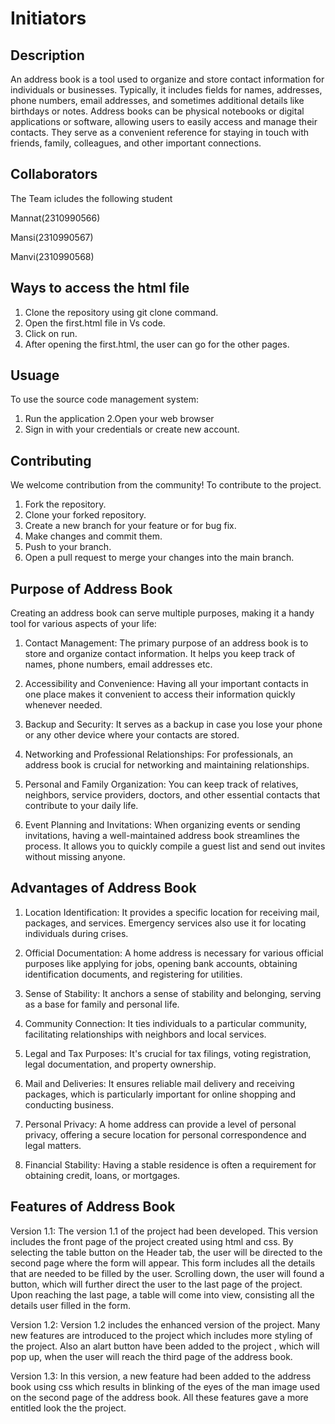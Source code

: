 # Initiators 

## Description
An address book is a tool used to organize and store contact information for individuals or businesses. Typically, it includes fields for names, addresses, phone numbers, email addresses, and sometimes additional details like birthdays or notes. Address books can be physical notebooks or digital applications or software, allowing users to easily access and manage their contacts. They serve as a convenient reference for staying in touch with friends, family, colleagues, and other important connections.


## Collaborators
The Team icludes the following student

Mannat(2310990566)

Mansi(2310990567)

Manvi(2310990568)

## Ways to access the html file

1. Clone the repository using git clone command.
2. Open the first.html file in Vs code.
3. Click on run.
4. After opening the first.html, the user can go for the other pages.

## Usuage 
To use the source code management system:

1. Run the application
2.Open your web browser
3. Sign in with your credentials or create new account.

## Contributing
We welcome contribution from the community! To contribute to the project.

1. Fork the repository.
2. Clone your forked repository.
3. Create a new branch for your feature or for bug fix.
4. Make changes and commit them.
5. Push to your branch.
6. Open a pull request to merge your changes into the main branch.

## Purpose of Address Book

 Creating an address book can serve multiple purposes, making it a handy tool for various aspects of your life:

1. Contact Management: The primary purpose of an address book is to store and organize contact information. It helps you keep track of names, phone numbers, email addresses etc.

2. Accessibility and Convenience: Having all your important contacts in one place makes it convenient to access their information quickly whenever needed.

3. Backup and Security: It serves as a backup in case you lose your phone or any other device where your contacts are stored.
   
4. Networking and Professional Relationships: For professionals, an address book is crucial for networking and maintaining relationships. 

5. Personal and Family Organization: You can keep track of relatives, neighbors, service providers, doctors, and other essential contacts that contribute to your daily life.

8. Event Planning and Invitations: When organizing events or sending invitations, having a well-maintained address book streamlines the process. It allows you to quickly compile a guest list and send out invites without missing anyone.

## Advantages of Address Book

1. Location Identification: It provides a specific location for receiving mail, packages, and services. Emergency services also use it for locating individuals during crises.

2. Official Documentation: A home address is necessary for various official purposes like applying for jobs, opening bank accounts, obtaining identification documents, and registering for utilities.

3. Sense of Stability: It anchors a sense of stability and belonging, serving as a base for family and personal life.

4. Community Connection: It ties individuals to a particular community, facilitating relationships with neighbors and local services.

5. Legal and Tax Purposes: It's crucial for tax filings, voting registration, legal documentation, and property ownership.

6. Mail and Deliveries: It ensures reliable mail delivery and receiving packages, which is particularly important for online shopping and conducting business.

7. Personal Privacy: A home address can provide a level of personal privacy, offering a secure location for personal correspondence and legal matters.

8. Financial Stability: Having a stable residence is often a requirement for obtaining credit, loans, or mortgages.

## Features of Address Book

Version 1.1: The version 1.1 of the project had been developed. This version includes the front page of the project created using html and css. By selecting the table button on the  Header tab, the user will be directed to the second page where the form will appear. This form includes all the details that are needed to be filled by the user. Scrolling down, the user will found a button, which will further direct the user to the last page of the project. Upon reaching the last page, a table will come into view, consisting all the details user filled in the form.

Version 1.2: Version 1.2 includes the enhanced version of the project. Many new features are introduced to the project which includes more styling of the project. Also an alart button have been added to the project , which will pop up, when the user will reach the third page of the address book.     

Version 1.3: In this version, a new feature had been added to the address book using css which results in blinking of the eyes of the man image used on the second page of the address book. All these features gave a more entitled look the the project.










